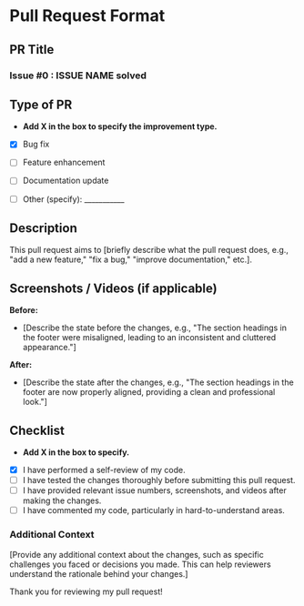 # Pull Request Format
## PR Title
### Issue #0 : **ISSUE NAME** solved

## Type of PR
- **Add X in the box to specify the improvement type.**
- [X] Bug fix
- [ ] Feature enhancement
- [ ] Documentation update
- [ ] Other (specify): ___________  


## Description
This pull request aims to [briefly describe what the pull request does, e.g., "add a new feature," "fix a bug," "improve documentation," etc.]. 

## Screenshots / Videos (if applicable)
**Before:**
- [Describe the state before the changes, e.g., "The section headings in the footer were misaligned, leading to an inconsistent and cluttered appearance."]

**After:**
- [Describe the state after the changes, e.g., "The section headings in the footer are now properly aligned, providing a clean and professional look."]

## Checklist
- **Add X in the box to specify.**
- [X] I have performed a self-review of my code.
- [ ] I have tested the changes thoroughly before submitting this pull request.
- [ ] I have provided relevant issue numbers, screenshots, and videos after making the changes.
- [ ] I have commented my code, particularly in hard-to-understand areas.

### Additional Context
[Provide any additional context about the changes, such as specific challenges you faced or decisions you made. This can help reviewers understand the rationale behind your changes.]

Thank you for reviewing my pull request!
